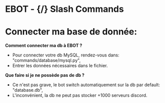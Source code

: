# EBOT - {/} Slash Commands



# Connecter ma base de donnée:

__Comment connecter ma db à EBOT ?__
 - Pour connecter votre db MySQL, rendez-vous dans: "commands/database/mysql.py",
 - Entrer les données nécessaires dans le fichier.
 
 __Que faire si je ne possède pas de db ?__
 - Ce n'est pas grave, le bot switch automatiquement sur la db par default: "database.db",
 - L'inconvénient, la db ne peut pas stocker +1000 serveurs discord.
